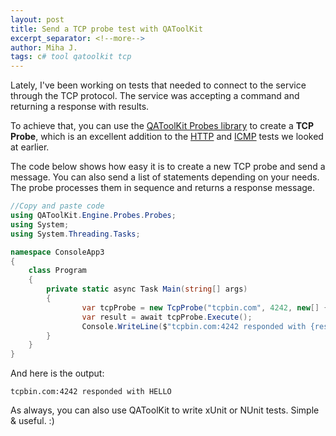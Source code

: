 ```yaml
---
layout: post
title: Send a TCP probe test with QAToolKit
excerpt_separator: <!--more-->
author: Miha J.
tags: c# tool qatoolkit tcp
---
```

<!--more-->
Lately, I've been working on tests that needed to connect to the service through the TCP protocol. The service was accepting a command and returning a response with results.

To achieve that, you can use the [QAToolKit Probes library](https://github.com/qatoolkit/qatoolkit-engine-probes-net) to create a **TCP Probe**, which is an excellent addition to the [HTTP](https://www.mihajakovac.com/liveness-check-tool-for-your-http-services/) and [ICMP](https://www.mihajakovac.com/use-qatoolkit-to-create-ping-tests/) tests we looked at earlier.

The code below shows how easy it is to create a new TCP probe and send a message. You can also send a list of statements depending on your needs. The probe processes them in sequence and returns a response message.

```csharp
//Copy and paste code
using QAToolKit.Engine.Probes.Probes;
using System;
using System.Threading.Tasks;

namespace ConsoleApp3
{
    class Program
    {
        private static async Task Main(string[] args)
        {           
                var tcpProbe = new TcpProbe("tcpbin.com", 4242, new[] { "HELLO\n" });
                var result = await tcpProbe.Execute();
                Console.WriteLine($"tcpbin.com:4242 responded with {result.ResponseData}");
        }
    }
}
```

And here is the output:

```
tcpbin.com:4242 responded with HELLO
```

As always, you can also use QAToolKit to write xUnit or NUnit tests. Simple & useful. :)